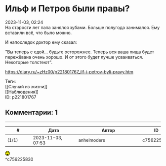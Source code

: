 Ильф и Петров были правы?
=========================

  
2023-11-03, 02:24  
 На старости лет папа занялся зубами. Больше полугода занимался. Ему вставили всё, что было можно.   
   
 И напоследок доктор ему сказал:   
   
 "Вы теперь с едой... будьте осторожнее. Теперь вся ваша пища будет пережёвана очень хорошо. И от этого будет лучше усваиваться. Некоторые толстеют".   
  
<https://diary.ru/~zHz00/p221801767_ilf-i-petrov-byli-pravy.htm>  
  
Теги:  
[[Случай из жизни]]  
[[Наблюдения]]  
ID: p221801767  


Комментарии: 1
--------------

  


---



|         #         |              Дата              |                     Автор                     |           ID           |
| --- | --- | --- | --- |
| (1/1) | 2023-11-03, 07:53 | anhelmoders | c756225830 |

  
 ![:laugh:](pics/1126.gif)   
 ^c756225830